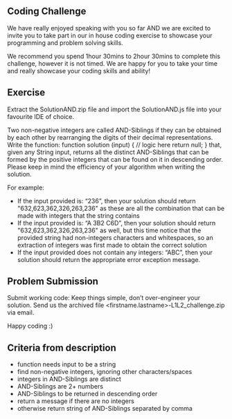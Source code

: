 ## Coding Challenge 
We have really enjoyed speaking with you so far AND we are excited to invite you to take part in our in house coding exercise to showcase your programming and problem solving skills. 

We recommend you spend 1hour 30mins to 2hour 30mins to complete this challenge, however it is not timed. We are happy for you to take your time and really showcase your coding skills and ability!
## Exercise
Extract the SolutionAND.zip file and import the SolutionAND.js file into your favourite IDE of choice.

Two non-negative integers are called AND-Siblings if they can be obtained by each other by rearranging the digits of their decimal representations.
Write the function:
function solution (input) {
  // logic here
  return null; 
}
that, given any String input, returns all the distinct AND-Siblings that can be formed by the positive integers that can be found on it in descending order. Please keep in mind the efficiency of your algorithm when writing the solution.

For example:

* If the input provided is: “236”, then your solution should return "632,623,362,326,263,236" as these are all the combination that can be made with integers that the string contains
* If the input provided is: “A 3B2 C6D”, then your solution should return "632,623,362,326,263,236" as well, but this time notice that the provided string had non-integers characters and whitespaces, so an extraction of integers was first made to obtain the correct solution
* If the input provided does not contain any integers: “ABC”, then your solution should return the appropriate error exception message.
## Problem Submission 
Submit working code: 
Keep things simple, don’t over-engineer your solution. 
Send us the archived file <firstname.lastname>-L1L2_challenge.zip via email.

Happy coding :)

## Criteria from description

* function needs input to be a string
* find non-negative integers, ignoring other characters/spaces
* integers in AND-Siblings are distinct
* AND-Siblings are 2+ numbers
* AND-Siblings to be returned in descending order
* return a message if there are no integers
* otherwise return string of AND-Siblings separated by comma

